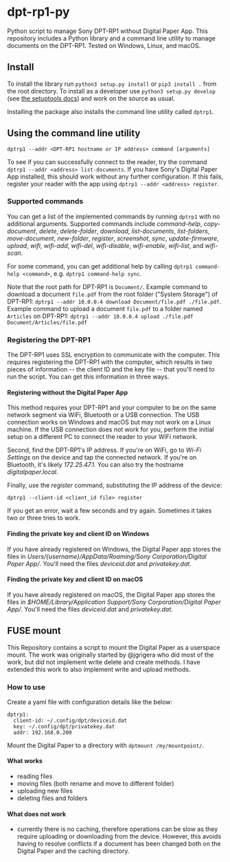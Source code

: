# dpt-rp1-py
Python script to manage Sony DPT-RP1 without Digital Paper App. This repository includes a Python library and a command line utility to manage documents on the DPT-RP1. Tested on Windows, Linux, and macOS. 

## Install

To install the library run `python3 setup.py install` or `pip3 install .` from the root directory. To install as a developer use `python3 setup.py develop` (see [the setuptools docs](http://setuptools.readthedocs.io/en/latest/setuptools.html#development-mode)) and work on the source as usual.

Installing the package also installs the command line utility called `dptrp1`.

## Using the command line utility
```
dptrp1 --addr <DPT-RP1 hostname or IP address> command [arguments]
```

To see if you can successfully connect to the reader, try the command `dptrp1 --addr <address> list-documents`. If you have Sony's Digital Paper App installed, this should work without any further configuration. If this fails, register your reader with the app using `dptrp1 --addr <address> register`.

### Supported commands
You can get a list of the implemented commands by running `dptrp1` with no additional arguments. Supported commands include _command-help_, _copy-document_, _delete_, _delete-folder_, _download_, _list-documents_, _list-folders_, _move-document_, _new-folder_, _register_, _screenshot_, _sync_, _update-firmware_, _upload_, _wifi_, _wifi-add_, _wifi-del_, _wifi-disable_, _wifi-enable_, _wifi-list_, and _wifi-scan_.

For some command, you can get additional help by calling `dptrp1 command-help <command>`, e.g. `dptrp1 command-help sync`.

Note that the root path for DPT-RP1 is `Document/`. Example command to download a document `file.pdf` from the root folder ("System Storage") of DPT-RP1: `dptrp1 --addr 10.0.0.4 download Document/file.pdf ./file.pdf`. Example command to upload a document `file.pdf` to a folder named `Articles` on DPT-RP1: `dptrp1 --addr 10.0.0.4 upload ./file.pdf Document/Articles/file.pdf`

### Registering the DPT-RP1

The DPT-RP1 uses SSL encryption to communicate with the computer.  This requires registering the DPT-RP1 with the computer, which results in two pieces of information -- the client ID and the key file -- that you'll need to run the script. You can get this information in three ways.

#### Registering without the Digital Paper App
This method requires your DPT-RP1 and your computer to be on the same network segment via WiFi, Bluetooth or a USB connection. The USB connection works on Windows and macOS but may not work on a Linux machine. If the USB connection does not work for you, perform the initial setup on a different PC to connect the reader to your WiFi network.

Second, find the DPT-RP1's IP address. If you're on WiFi, go to _Wi-Fi Settings_ on the device and tap the connected network. If you're on Bluetooth, it's likely _172.25.47.1_. You can also try the hostname _digitalpaper.local_.

Finally, use the _register_ command, substituting the IP address of the device:

```
dptrp1 --client-id <client_id file> register
```

If you get an error, wait a few seconds and try again.  Sometimes it takes two or three tries to work.

#### Finding the private key and client ID on Windows

If you have already registered on Windows, the Digital Paper app stores the files in _Users/{username}/AppData/Roaming/Sony Corporation/Digital Paper App/_. You'll need the files _deviceid.dat_ and _privatekey.dat_.

#### Finding the private key and client ID on macOS

If you have already registered on macOS, the Digital Paper app stores the files in _$HOME/Library/Application Support/Sony Corporation/Digital Paper App/_. You'll need the files _deviceid.dat_ and _privatekey.dat_.

## FUSE mount

This Repository contains a script to mount the Digital Paper as a userspace mount. The work was originally started by @jgrigera
who did most of the work, but did not implement write delete and create methods. I have extended this work to also implement 
write and upload methods. 

### How to use 

Create a yaml file with configuration details like the below:

```
dptrp1:
  client-id: ~/.config/dpt/deviceid.dat
  key: ~/.config/dpt/privatekey.dat
  addr: 192.168.0.200
```

Mount the Digital Paper to a directory with `dptmount /my/mountpoint/`. 

#### What works

* reading files
* moving files (both rename and move to different folder)
* uploading new files
* deleting files and folders 

#### What does not work

* currently there is no caching, therefore operations can be slow as they require uploading or downloading from the 
device. However, this avoids having to resolve conflicts if a document has been changed both on the Digital Paper and
the caching directory.

